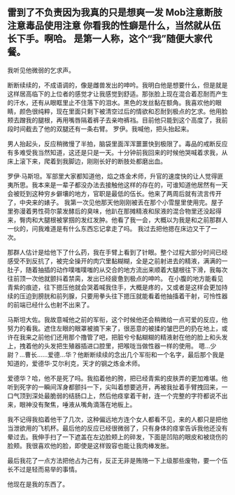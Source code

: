   雷到了不负责因为我真的只是想爽一发
  Mob注意断肢注意毒品使用注意
  你看我的性癖是什么，当然就从伍长下手。啊哈。
  是第一人称，这个“我”随便大家代餐。
---------------	


  我听见他微弱的乞求声。
  
  断断续续的，不成语调的，像是雌兽发出的呻吟。我明白他是想要什么，但是就是这样居高临下的上位者的感觉才让我感觉到舒适。那张脸上现在混合着忍耐而产生的汗水，还有从眼眶里止不住落下的泪水。黑色的发丝黏在额角。我喜欢他的眼睛，颜色很纯粹，现在里面只剩下被清空过后的情欲和忍耐到极点的乞求。他用脸颊去蹭我的腿根，再用嘴唇隔着裤子去亲吻裤裆。目前他只能到这个高度了，我前段时间截去了他的双腿还有一条右臂。
  罗伊。我喊他，把头抬起来。
  
  男人抬起头，反应稍微慢了半拍，脑袋里面浑浑噩噩快到极限了。毒品的戒断反应有多难受我当然知道，这还是只是一天。十分钟前我回来的时候他哭喊着求我，从床上滚下来，爬着到我脚边，刚刚长好的断肢处都磨出血。
  
  罗伊·马斯坦。军部里大家都知道他，焰之炼金术师，升官的速度快的让人觉得匪夷所思。我本来是一辈子都没办法去接触他这样的存在的，可谁知道他居然有一天会被贬到这种穷乡僻壤的地方，官职是最低的伍长。他来了两周后就有流言传开了，中央来的婊子。
  我第一次见他那天他刚刚被丢在那个小雪屋里使用完。屋子里弥漫着男性荷尔蒙发酵后的臭味，他趴在那摊精液和尿液的混合物里还没起得来，臀肉和大腿根被掌掴的发红发肿。他看了我一会，大概以为我是和之前那群人一伙的，问我难道是有什么东西忘记拿走了吗。
  我过去把他摁在床边又干了一次。
  
  那群人估计是给他下了什么药，我在手臂上看到了针眼。整个过程大部分时间已经感受不到反抗了，被完全操开的肉穴里黏糊糊，全是之前射进去的精液，满满的一肚子，随着抽插的动作噗嗤噗嗤的从交合的地方流出来顺着大腿根往下滑，我每次往前顶一次他就颤抖着禁脔，发出已经疲惫到极点的呻吟。
  在小腹的地方能看见青紫的痕迹，往下摁压他就会哭着喊我住手，大概是疼的，又或者是这样会更加持续的压迫到膀胱和前列腺，只要用拳头往下摁压就能看着他抽搐着干射，可怜性器的前端已经什么也射不出来了。
  
  马斯坦大佐。我故意喊他之前的军衔，这个时候他还会稍微给一点可爱的反应，他努力的看我。遮住左眼的眼罩被摘下来了，很恶意的被揉的皱巴巴的扔在地上，或许在我来之前他们还用那个撸管了吧，把脏兮兮黏糊糊的精液射在他的脸上和头发上，拽着他的头发把生殖器插进口腔里，把喉咙当做性器一样的使用。
  嗯…少尉？…曹长……爱德…华？他断断续续的念出几个军衔和一个名字，最后那个我是知道的，爱德华·艾尔利克，天才的钢之炼金术师。
  
  爱德华？哈，他不是死了吗。我掐着他的胯，把已经青紫的皮肤弄的更加难堪。他听到死字的一瞬间浑身都颤抖一下，尖叫着想要逃开，再被我扯着手臂拽回来，一口气顶到深处最脆弱的结肠口上，然后他痉挛着干射，连一个完整的字符都说不出来，眼神没有聚焦，唾液从嘴角滴落在地板上。
  
  我不记得我掐着他干了几次，这种偏远地方连个女人都看不见，来的人都只是把他当泄欲用的飞机杯。最后他的反应已经很微弱了，只有身体的痉挛告诉我他还没有晕过去。我伸手扫了一下遮盖在左边脸颊上的碎发，下面是凹陷的眼皮和被烧伤的脸颊。我很喜欢他的脸，即使是这样毁容也能让我肉棒发胀。
  
  最后我花了一点方法把他占为己有，反正无非是贿赂一下上级那些废物，要一个伍长不过是轻而易举的事情。
  
  他现在是我的东西了。
